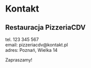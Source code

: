 # Kontakt

## Restauracja PizzeriaCDV

<p>
  tel. 123 345 567 <br/>
email: pizzeriacdv@kontakt.pl <br/>
adres: Poznań, Wielka 14 <br/>

Zapraszamy!
<p/>
